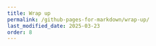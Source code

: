 ```yaml
---
title: Wrap up
permalink: /github-pages-for-markdown/wrap-up/
last_modified_date: 2025-03-23
order: 8
---
```


